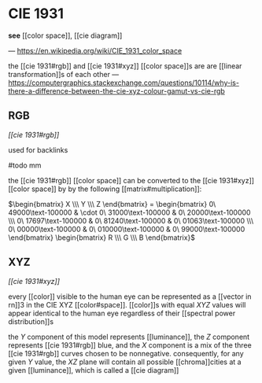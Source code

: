 # CIE 1931

**see** [[color space]], [[cie diagram]]

&mdash; <https://en.wikipedia.org/wiki/CIE_1931_color_space>

the [[cie 1931#rgb]] and [[cie 1931#xyz]] [[color space]]s are are [[linear transformation]]s of each other &mdash; <https://computergraphics.stackexchange.com/questions/10114/why-is-there-a-difference-between-the-cie-xyz-colour-gamut-vs-cie-rgb>

## RGB

_[[cie 1931#rgb]]_

used for backlinks

#todo mm

the [[cie 1931#rgb]] [[color space]] can be converted to the [[cie 1931#xyz]] [[color space]] by by the following [[matrix#multiplication]]:

$\begin{bmatrix} X \\\ Y \\\ Z \end{bmatrix} = \begin{bmatrix} 0\ 49000\text-100000 & \cdot 0\ 31000\text-100000 & 0\ 20000\text-100000 \\\ 0\ 17697\text-100000 & 0\ 81240\text-100000 & 0\ 01063\text-100000 \\\ 0\ 00000\text-100000 & 0\ 010000\text-100000 & 0\ 99000\text-100000 \end{bmatrix} \begin{bmatrix} R \\\ G \\\ B \end{bmatrix}$

## XYZ

_[[cie 1931#xyz]]_

every [[color]] visible to the human eye can be represented as a [[vector in rn]]3 in the CIE XYZ [[color#space]]. [[color]]s with equal $XYZ$ values will appear identical to the human eye regardless of their [[spectral power distribution]]s

the $Y$ component of this model represents [[luminance]], the $Z$ component represents [[cie 1931#rgb]] blue, and the $X$ component is a mix of the three [[cie 1931#rgb]] curves chosen to be nonnegative. consequently, for any given $Y$ value, the $XZ$ plane will contain all possible [[chroma]]cities at a given [[luminance]], which is called a [[cie diagram]]
